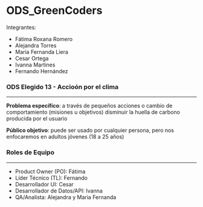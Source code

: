 # ODS_GreenCoders
Integrantes:
- Fátima Roxana Romero
- Alejandra Torres
- Maria Fernanda Liera
- Cesar Ortega
- Ivanna Martines
- Fernando Hernández

### ODS Elegido 13 - Accioón por el clima
---
**Problema específico**: a través de pequeños acciones o cambio de comportamiento (misiones u objetivos) disminuir la huella de carbono producida por el usuario


**Público objetivo**: puede ser usado por cualquier persona, pero nos enfocaremos en adultos jóvenes (18 a 25 años)

### Roles de Equipo
---
- Product Owner (PO): Fátima
- Líder Técnico (TL): Fernando
- Desarrollador UI: Cesar
- Desarrollador de Datos/API: Ivanna
- QA/Analista: Alejandra y Maria Fernanda
